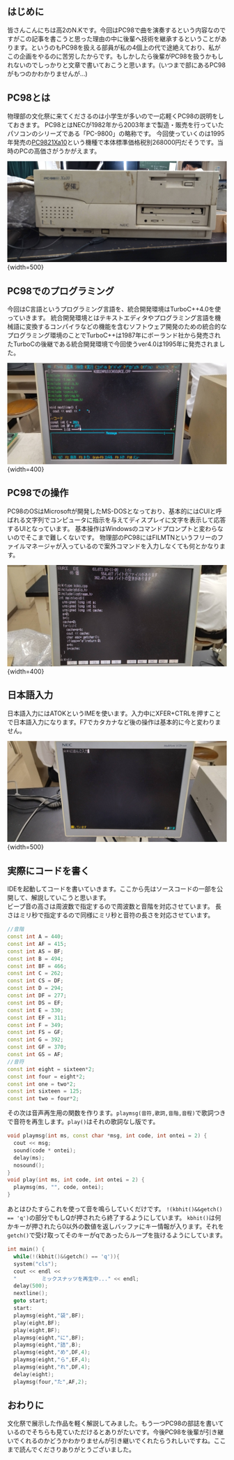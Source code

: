 ## はじめに

皆さんこんにちは高2のN.Kです。今回はPC98で曲を演奏するという内容なのですがこの記事を書こうと思った理由の中に後輩へ技術を継承するということがあります。というのもPC98を扱える部員が私の4個上の代で途絶えており、私がこの企画をやるのに苦労したからです。もしかしたら後輩がPC98を扱うかもしれないのでしっかりと文章で書いておこうと思います。(いつまで部にあるPC98がもつのかわかりませんが...)

## PC98とは

物理部の文化祭に来てくださるのは小学生が多いので一応軽くPC98の説明をしておきます。
PC98とはNECが1982年から2003年まで製造・販売を行っていたパソコンのシリーズである「PC-9800」の略称です。
今回使っていくのは1995年発売の[PC9821Xa10](https://support.nec-lavie.jp/support/product/data/spec/cpu/95110024-1.html)という機種で本体標準価格税別268000円だそうです。当時のPCの高価さがうかがえます。

![](yhXmUyS.jpg){width=500}

## PC98でのプログラミング

今回はC言語というプログラミング言語を、統合開発環境はTurboC\++4.0を使っていきます。
統合開発環境とはテキストエディタやプログラミング言語を機械語に変換するコンパイラなどの機能を含むソフトウェア開発のための統合的なプログラミング環境のことでTurboC++は1987年にボーランド社から発売されたTurboCの後継である統合開発環境で今回使うver4.0は1995年に発売されました。

![](3hMrayZ.jpg){width=400}

## PC98での操作

PC98のOSはMicrosoftが開発したMS-DOSとなっており、基本的にはCUIと呼ばれる文字列でコンピュータに指示を与えてディスプレイに文字を表示して応答するUIとなっています。
基本操作はWindowsのコマンドプロンプトと変わらないのでそこまで難しくないです。
物理部のPC98にはFILMTNというフリーのファイルマネージャが入っているので案外コマンドを入力しなくても何とかなります。

![](FnvF9Jb.jpg){width=400}

## 日本語入力

日本語入力にはATOKというIMEを使います。入力中にXFER+CTRLを押すことで日本語入力になります。F7でカタカナなど後の操作は基本的に今と変わりません。

![](C7pAi43.jpg){width=500}

## 実際にコードを書く

IDEを起動してコードを書いていきます。ここから先はソースコードの一部を公開して、解説していこうと思います。  
ビープ音の高さは周波数で指定するので周波数と音階を対応させています。
長さはミリ秒で指定するので同様にミリ秒と音符の長さを対応させています。

```cpp
//音階
const int A = 440;
const int AF = 415;
const int AS = BF;
const int B = 494;
const int BF = 466;
const int C = 262;
const int CS = DF;
const int D = 294;
const int DF = 277;
const int DS = EF;
const int E = 330;
const int EF = 311;
const int F = 349;
const int FS = GF;
const int G = 392;
const int GF = 370;
const int GS = AF;
//音符
const int eight = sixteen*2;
const int four = eight*2;
const int one = two*2;
const int sixteen = 125;
const int two = four*2;
```

その次は音声再生用の関数を作ります。`playmsg(音符,歌詞,音階,音程)`で歌詞つきで音符を再生します。`play()`はそれの歌詞なし版です。

```cpp
void playmsg(int ms, const char *msg, int code, int ontei = 2) {
  cout << msg;
  sound(code * ontei);
  delay(ms);
  nosound();
}
void play(int ms, int code, int ontei = 2) {
  playmsg(ms, "", code, ontei);
}
```

あとはひたすらこれを使って音を鳴らしていくだけです。
`!(kbhit()&&getch() == 'q')`の部分でもしQが押されたら終了するようにしています。
`kbhit()`は何かキーが押されたら0以外の数値を返しバッファにキー情報が入ります。それを`getch()`で受け取ってそのキーがqであったらループを抜けるようにしています。

```cpp
int main() {
  while(!(kbhit()&&getch() == 'q')){
  system("cls");
  cout << endl <<
  "        ミックスナッツを再生中..." << endl;
  delay(500);
  nextline();
  goto start;
  start:
  playmsg(eight,"袋",BF);
  play(eight,BF);
  play(eight,BF);
  playmsg(eight,"に",BF);
  playmsg(eight,"詰",B);
  playmsg(eight,"め",DF,4);
  playmsg(eight,"ら",EF,4);
  playmsg(eight,"れ",DF,4);
  delay(eight);
  playmsg(four,"た",AF,2);
```

## おわりに

文化祭で展示した作品を軽く解説してみました。もう一つPC98の部誌を書いているのでそちらも見ていただけるとありがたいです。今後PC98を後輩が引き継いでくれるのかどうかわかりませんが引き継いでくれたらうれしいですね。ここまで読んでくださりありがとうございました。